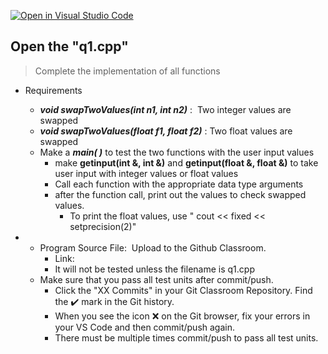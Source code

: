 [![Open in Visual Studio Code](https://classroom.github.com/assets/open-in-vscode-c66648af7eb3fe8bc4f294546bfd86ef473780cde1dea487d3c4ff354943c9ae.svg)](https://classroom.github.com/online_ide?assignment_repo_id=9121817&assignment_repo_type=AssignmentRepo)
<!-- [A6-2] (https://prezi.com/p/edit/-xdwv8fik5xk/) -->

<!--
## ![A6-2](https://nimbus-screenshots.s3.amazonaws.com/s/4f4a634adf0c7c85fc178d5c682b7302.png) -->

## Open the "q1.cpp"

> Complete the implementation of all functions

- Requirements

  - _**void swapTwoValues(int n1, int n2)**_ :  Two integer values are swapped
  - _**void swapTwoValues(float f1, float f2)**_ : Two float values are swapped
  - Make a _**main( )**_ to test the two functions with the user input values
    - make **getinput(int &, int &)** and **getinput(float &, float &)** to take user input with integer values or float values
    - Call each function with the appropriate data type arguments
    - after the function call, print out the values to check swapped values.
      - To print the float values, use " cout << fixed << setprecision(2)"

- - Program Source File:  Upload to the Github Classroom.
    - Link:
    - It will not be tested unless the filename is q1.cpp
  - Make sure that you pass all test units after commit/push.
    - Click the "XX Commits" in your Git Classroom Repository. Find the ✔️ mark in the Git history.
    - When you see the icon ❌ on the Git browser, fix your errors in your VS Code and then commit/push again.
    - There must be multiple times commit/push to pass all test units.
